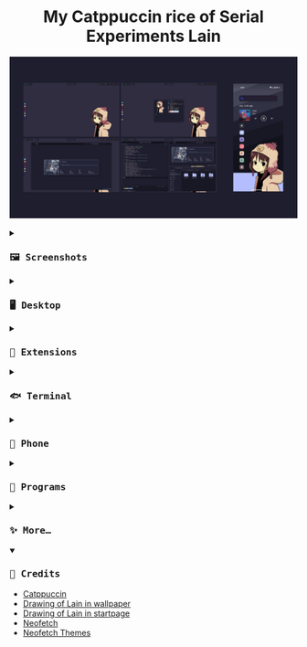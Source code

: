 <h1 align="center">
My Catppuccin rice of Serial Experiments Lain
</h1>

![rice.png](assets/rice.png)

<details close>
<summary><h3><samp>🖼️ Screenshots</samp></h3></summary>

![desktop.png](assets/desktop.png)

![terminal.png](assets/terminal.png)

![browser.png](assets/browser.png)

![code.png](assets/code.png)

![phone.png](assets/phone.png)

</details>

<details>
<summary><h3><samp>🖥️ Desktop</samp></h3></summary>

- OS: [Nobara 38 Gnome](https://nobaraproject.org/)
- DE: Gnome  44.2
- Theme: [MochaTheme-4](https://github.com/lime-desu/MochaTheme) + [Gradience](https://github.com/GradienceTeam/Gradience)
- Top Panel: Modified `gnome-shell.css` included in the theme
- Icons: [Papirus Dark](https://github.com/PapirusDevelopmentTeam/papirus-icon-theme) + [Papirus Folders](https://github.com/catppuccin/papirus-folders)
- Fonts: [Hack Nerd](https://github.com/ryanoasis/nerd-fonts/releases/download/v3.0.2/Gohu.zip), [Cantarell](https://cantarell.gnome.org/releases/cantarell-fonts-0.303.tar.xz)
- Wallpeper: [1920x1080](https://raw.githubusercontent.com/andrew1412/lain-catppuccin-dotfiles/main/wallpapers/desktop.png)
</details>

<details>
<summary><h3><samp>🧩 Extensions</samp></h3></summary>

System
- [AppIndicator and KStatusNotifierItem Support](https://extensions.gnome.org/extension/615/appindicator-support/)
- [Dash to Dock](https://extensions.gnome.org/extension/307/dash-to-dock/)
- [GSConnect](https://extensions.gnome.org/extension/1319/gsconnect/)
- [Just Perfection](https://extensions.gnome.org/extension/3843/just-perfection/)
- [User Themes](https://extensions.gnome.org/extension/19/user-themes/)

User
- [Auto Activities](https://extensions.gnome.org/extension/5500/auto-activities/)
- [Aylur's Widgets](https://extensions.gnome.org/extension/5338/aylurs-widgets/)
- [Clipboard Indicator](https://extensions.gnome.org/extension/779/clipboard-indicator/)
- [Color Picker](https://extensions.gnome.org/extension/3396/color-picker/)
- [Colored Application Menu Icon](https://extensions.gnome.org/extension/4408/app-menu-icon-remove-symbolic/)
- [Cronomix](https://extensions.gnome.org/extension/6003/cronomix/)
- [Gnome 4x UI Improvements](https://extensions.gnome.org/extension/4158/gnome-40-ui-improvements/)
- [Lineup](https://extensions.gnome.org/extension/5955/lineup/)
- [Logo Menu](https://extensions.gnome.org/extension/4451/logo-menu/)
- [Pop Shell](https://support.system76.com/articles/pop-shell/)
- [Quick Setting Tweaker](https://extensions.gnome.org/extension/5446/quick-settings-tweaker/)
- [Rounded Window Corners](https://extensions.gnome.org/extension/5237/rounded-window-corners/)
- [User Avatar In Quick Settings](https://extensions.gnome.org/extension/5506/user-avatar-in-quick-settings/)
</details>

<details>
<summary><h3><samp>🐟 Terminal</samp></h3></summary>

- Emulator: [Kitty](https://github.com/kovidgoyal/kitty)
- Shell: [Fish](https://github.com/fish-shell/fish-shell)
- Framework: [Fisher](https://github.com/jorgebucaran/fisher)
- Prompt: [Hydro](https://github.com/jorgebucaran/hydro)
- Theme: [Kitty](https://github.com/catppuccin/kitty) + [Fish](https://github.com/catppuccin/fish)
</details>

<details>
<summary><h3><samp>📱 Phone</samp></h3></summary>

- OS: [GrapheneOS](https://grapheneos.org/) Android 13
- Wallpaper: [1080x2340](https://raw.githubusercontent.com/andrew1412/lain-catppuccin-dotfiles/main/wallpapers/phone.png)
> ⚠️ Installed from the [Aurora Store](https://f-droid.org/en/packages/com.aurora.store/) and Network Disabled ⬇️
- Launcher: [Niagara Launcher](https://play.google.com/store/search?q=niagara+launcher&c=apps&gl=EG)
- Icons: [Taco Taco ](https://play.google.com/store/apps/details?id=com.themesonfire.iconpack.taco_taco.paid&gl=EG)
- Search Bar: [Custom Search Bar Widget](https://play.google.com/store/apps/details?id=com.natewren.csbw&gl=EG)
</details>

<details>
<summary><h3><samp>💾 Programs</samp></h3></summary>
  
> FOSS = 🟢 | Non FOSS = 🔴

Pc
- []()

Phone
- [Aegis]() 🟢
- [Aliucord]() 🟢
- [Animiru]() 🟢
- [Aurora Store]() 🟢
- [Boorusphere]() 🟢
- [Calculator-Inator]() 🟢
- [Simple Calendar]() 🟢
- [Breezy Weather]() 🟢
- [Crunchyroll]() 🔴
- [CSBW]() 🔴
- [Dumbphone Assistant]() 🟢
- [Gallery]() 🟢
- [Image Toolbox]() 🟢
- [InnerTune]() 🟢
- [KDE Connect]() 🟢
- [KeePassDX]() 🟢
- [LibreTube]() 🟢
- [Molly]() 🟢
- [MPV]() 🟢
- [Mull]() 🟢
- [Netflix]() 🔴
- [NewPipe]() 🟢
- [Niagara Launcher]() 🔴
- [Obnsidian]() 🔴
- [Obtainium]() 🟢
- [Open Board]() 🟢
- [Organic Maps]() 🟢
- [Photon]() 🟢
- [Pocket Paint]() 🟢
- [Proton Mail]() 🟢
- [RAR]() 🔴
- [Read You]() 🟢
- [Record You]() 🟢
- [Seal]() 🟢
- [Shattered Pixel Dungeon]() 🟢
- [Squawker]() 🟢
- [Stealth]() 🟢
- [Steam]() 🔴
- [Syncthing]() 🟢
- [TachiJ2K]() 🟢
- [Taco Taco]() 🔴
- [Thunder]() 🟢
- [Translate You]() 🟢
- [Vanadium]() 🟢
- [Waistline]() 🟢
- [WhatsApp]() 🔴
</details>

<details>
<summary><h3><samp>✨ More…</samp></h3></summary>

- [Firefox CSS](https://codeberg.org/Freeplay/Firefox-Onebar)
- [Catppuccin for Firefox](https://github.com/catppuccin/firefox)
- [Starpage](https://github.com/PrettyCoffee/yet-another-generic-startpage)
- [My custom theme for the startpage](https://github.com/andrew1412/lain-catppuccin-dotfiles/blob/main/extras/startpage%20theme/ls-backup.json) `download it as raw and import it`
- [Catppuccin for VSCode](https://github.com/alexdauenhauer/catppuccin-noctis)
</details>

<details open>
<summary><h3><samp>🏅 Credits</samp></h3></summary>

- [Catppuccin](https://github.com/catppuccin/catppuccin)
- [Drawing of Lain in wallpaper](https://www.instagram.com/thecryptidhermit/)
- [Drawing of Lain in startpage](https://www.instagram.com/truffle.duster/)
- [Neofetch](https://github.com/dylanaraps/neofetch)
- [Neofetch Themes](https://github.com/Chick2D/neofetch-themes/tree/main)
</details>
